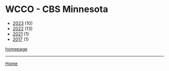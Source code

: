 # WCCO - CBS Minnesota

  * [2023](./wcco-cbs-minnesota-2023.md) (10)
  * [2022](./wcco-cbs-minnesota-2022.md) (13)
  * [2021](./wcco-cbs-minnesota-2021.md) (1)
  * [2017](./wcco-cbs-minnesota-2017.md) (1)

[homepage](https://www.cbsnews.com/minnesota/)

----

[Home](../index.md)
